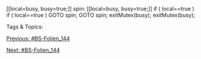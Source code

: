 [[local=busy, busy=true;]] spin:
[[local=busy, busy=true;]]
if ( local==true ) if ( local==true )
GOTO spin; GOTO spin;
exitMutex(busy); exitMutex(busy);

   Tags & Topics:
   

[Previous: #BS-Folien_144](BS-Folien_144.md)

[Next: #BS-Folien_144](BS-Folien_144.md)